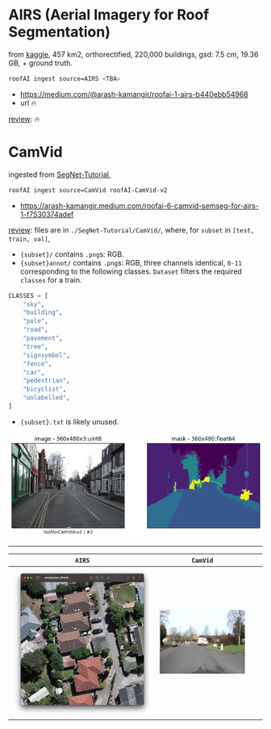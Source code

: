 # AIRS (Aerial Imagery for Roof Segmentation)

from [kaggle](https://www.kaggle.com/datasets/atilol/aerialimageryforroofsegmentation), 457 km2, orthorectified, 220,000 buildings, gsd: 7.5 cm, 19.36 GB, + ground truth.

```bash
roofAI ingest source=AIRS <TBA>
```

- https://medium.com/@arash-kamangir/roofai-1-airs-b440ebb54968
- url 🔥

[review](../../notebooks/ingest/AIRS.ipynb): 🔥


# CamVid

ingested from [SegNet-Tutorial](https://github.com/alexgkendall/SegNet-Tutorial),

```bash
roofAI ingest source=CamVid roofAI-CamVid-v2
```

- https://arash-kamangir.medium.com/roofai-6-camvid-semseg-for-airs-1-f7530374adef

[review](../../notebooks/ingest/CamVid.ipynb): files are in `./SegNet-Tutorial/CamVid/`, where, for `subset` in `[test, train, val]`,

- `{subset}/` contains `.png`s: RGB. 
- `{subset}annot/` contains `.png`s: RGB, three channels identical, `0-11` corresponding to the following classes. `Dataset` filters the required `classes` for a train.
```python
CLASSES = [
    "sky",
    "building",
    "pole",
    "road",
    "pavement",
    "tree",
    "signsymbol",
    "fence",
    "car",
    "pedestrian",
    "bicyclist",
    "unlabelled",
]
```
- `{subset}.txt` is likely unused.

![image](../../assets/dataset_index.png)

---

| `AIRS` | `CamVid` | | |
|---|---|---|---|
| ![image](../../assets/AIRS.png) | ![image](../../assets/CamVid.png) | | |